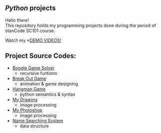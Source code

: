 ## *Python* projects
Hello there!\
This repository holds my programming projects done during the period of stanCode SC101 course.

Watch my *[DEMO VIDEOS!](https://drive.google.com/drive/folders/1Gi3bn9qPW_gR0ISyGzVPLd5Bztdvd7rF?fbclid=IwAR36B)

## Project Source Codes:
* [Boggle Game Solver](https://github.com/Tsai-nono/py-projects/blob/main/repository/boggle_game_solver/boggle.py)
  * recursive funtions
* [Break Out Game](https://github.com/Tsai-nono/py-projects/blob/main/repository/break_out_game/breakout.py)
  * animation & game designing
* [Hangman Game](https://github.com/Tsai-nono/py-projects/blob/main/repository/hangman_game/hangman.py)
  * python semantics & syntax
* [My Drawing](https://github.com/Tsai-nono/py-projects/blob/main/repository/my_drawing/my_drawing.py)
  * image processing
* [My Photoshop](https://github.com/Tsai-nono/py-projects/blob/main/repository/my_photoshop/stanCodoshop.py)
  * image processing
* [Name Searching System](https://github.com/Tsai-nono/py-projects/blob/main/repository/name_searching_system/babynames.py)
  * data structure
